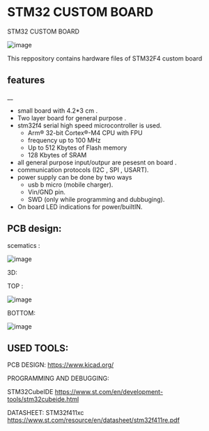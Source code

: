# **STM32 CUSTOM BOARD**

STM32 CUSTOM BOARD

![image](https://github.com/Himanshukohale22/STM32_custom-board/assets/114358863/b8c3875a-a2f6-4315-9b6a-15810e0a2041)


This reppository contains hardware files of STM32F4 custom board

## features
__
* small board with 4.2*3 cm .
* Two layer board for general purpose .
* stm32f4 serial high speed microcontroller is used.
  * Arm® 32-bit Cortex®-M4 CPU with FPU
  * frequency up to 100 MHz
  * Up to 512 Kbytes of Flash memory
  * 128 Kbytes of SRAM
* all general purpose input/outpur are pesesnt on board .
* communication protocols (I2C , SPI , USART).
* power supply can be done by two ways 
  * usb b micro (mobile charger).
  * Vin/GND pin. 
  * SWD (only while programming and dubbuging).
* On board LED indications for power/builtIN.


PCB design:
-- 

scematics :

![image](https://github.com/Himanshukohale22/STM32_custom-board/assets/114358863/b927d837-65ed-4bf5-be3e-78b5a874f7e4)




3D:

TOP :

![image](https://github.com/Himanshukohale22/STM32_custom-board/assets/114358863/68536204-e3cb-4928-a450-350abdb34e50)



BOTTOM:

![image](https://github.com/Himanshukohale22/STM32_custom-board/assets/114358863/ffa31d4f-fdea-4e3d-818c-f13ea9ec76cf)





USED TOOLS:
--

PCB DESIGN:
https://www.kicad.org/

PROGRAMMING AND DEBUGGING:

STM32CubeIDE
https://www.st.com/en/development-tools/stm32cubeide.html

DATASHEET:
STM32f411xc
https://www.st.com/resource/en/datasheet/stm32f411re.pdf









